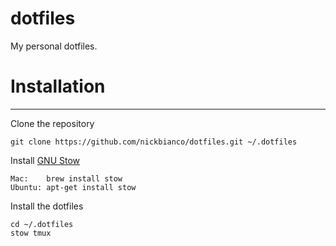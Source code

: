 dotfiles
========
My personal dotfiles.

# Installation
--------------
Clone the repository

    git clone https://github.com/nickbianco/dotfiles.git ~/.dotfiles
  
Install [GNU Stow](https://www.gnu.org/software/stow/)

    Mac:    brew install stow
    Ubuntu: apt-get install stow

Install the dotfiles

    cd ~/.dotfiles
    stow tmux
